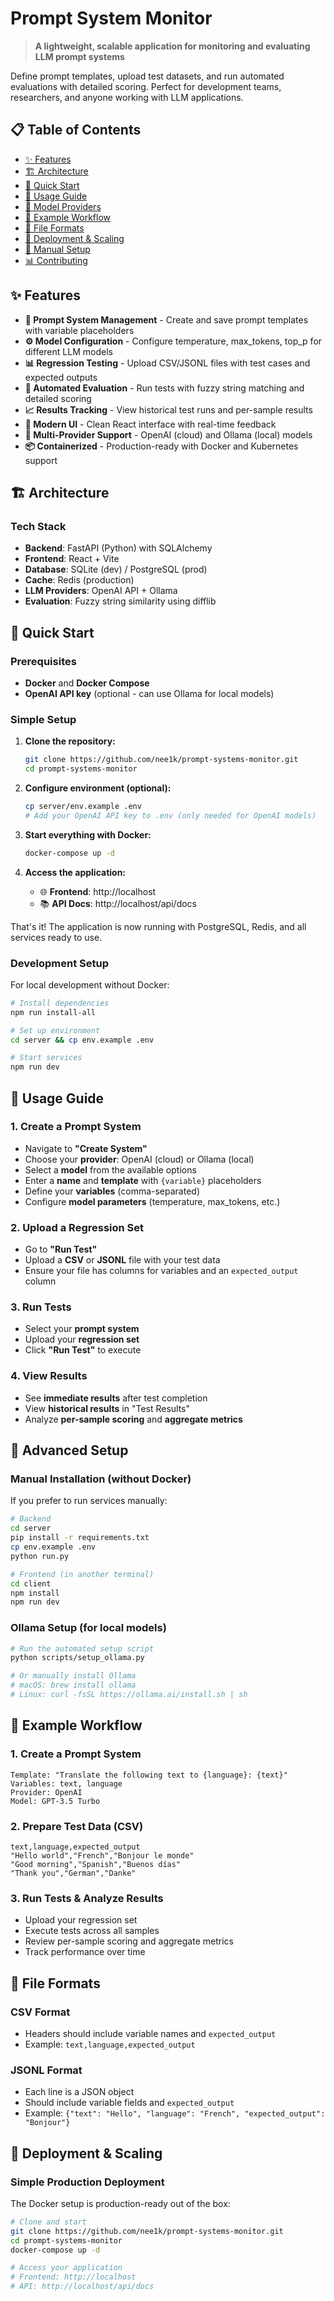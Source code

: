 # Prompt System Monitor

> **A lightweight, scalable application for monitoring and evaluating LLM prompt systems**

Define prompt templates, upload test datasets, and run automated evaluations with detailed scoring. Perfect for development teams, researchers, and anyone working with LLM applications.

## 📋 Table of Contents

- [✨ Features](#-features)
- [🏗️ Architecture](#️-architecture)
- [🚀 Quick Start](#-quick-start)
- [📖 Usage Guide](#-usage-guide)
- [🤖 Model Providers](#-model-providers)
- [📝 Example Workflow](#-example-workflow)
- [📄 File Formats](#-file-formats)
- [🚀 Deployment & Scaling](#-deployment--scaling)
- [🔧 Manual Setup](#-manual-setup)
- [📊 Contributing](#-contributing)

## ✨ Features

- **🎯 Prompt System Management** - Create and save prompt templates with variable placeholders
- **⚙️ Model Configuration** - Configure temperature, max_tokens, top_p for different LLM models
- **📊 Regression Testing** - Upload CSV/JSONL files with test cases and expected outputs
- **🤖 Automated Evaluation** - Run tests with fuzzy string matching and detailed scoring
- **📈 Results Tracking** - View historical test runs and per-sample results
- **🎨 Modern UI** - Clean React interface with real-time feedback
- **🔌 Multi-Provider Support** - OpenAI (cloud) and Ollama (local) models
- **📦 Containerized** - Production-ready with Docker and Kubernetes support

## 🏗️ Architecture

### Tech Stack
- **Backend**: FastAPI (Python) with SQLAlchemy
- **Frontend**: React + Vite
- **Database**: SQLite (dev) / PostgreSQL (prod)
- **Cache**: Redis (production)
- **LLM Providers**: OpenAI API + Ollama
- **Evaluation**: Fuzzy string similarity using difflib

## 🚀 Quick Start

### Prerequisites
- **Docker** and **Docker Compose**
- **OpenAI API key** (optional - can use Ollama for local models)

### Simple Setup

1. **Clone the repository:**
   ```bash
   git clone https://github.com/nee1k/prompt-systems-monitor.git
   cd prompt-systems-monitor
   ```

2. **Configure environment (optional):**
   ```bash
   cp server/env.example .env
   # Add your OpenAI API key to .env (only needed for OpenAI models)
   ```

3. **Start everything with Docker:**
   ```bash
   docker-compose up -d
   ```

4. **Access the application:**
   - 🌐 **Frontend**: http://localhost
   - 📚 **API Docs**: http://localhost/api/docs

That's it! The application is now running with PostgreSQL, Redis, and all services ready to use.

### Development Setup

For local development without Docker:

```bash
# Install dependencies
npm run install-all

# Set up environment
cd server && cp env.example .env

# Start services
npm run dev
```

## 📖 Usage Guide

### 1. Create a Prompt System
- Navigate to **"Create System"**
- Choose your **provider**: OpenAI (cloud) or Ollama (local)
- Select a **model** from the available options
- Enter a **name** and **template** with `{variable}` placeholders
- Define your **variables** (comma-separated)
- Configure **model parameters** (temperature, max_tokens, etc.)

### 2. Upload a Regression Set
- Go to **"Run Test"**
- Upload a **CSV** or **JSONL** file with your test data
- Ensure your file has columns for variables and an `expected_output` column

### 3. Run Tests
- Select your **prompt system**
- Upload your **regression set**
- Click **"Run Test"** to execute

### 4. View Results
- See **immediate results** after test completion
- View **historical results** in "Test Results"
- Analyze **per-sample scoring** and **aggregate metrics**

## 🔧 Advanced Setup

### Manual Installation (without Docker)

If you prefer to run services manually:

```bash
# Backend
cd server
pip install -r requirements.txt
cp env.example .env
python run.py

# Frontend (in another terminal)
cd client
npm install
npm run dev
```

### Ollama Setup (for local models)

```bash
# Run the automated setup script
python scripts/setup_ollama.py

# Or manually install Ollama
# macOS: brew install ollama
# Linux: curl -fsSL https://ollama.ai/install.sh | sh
```

## 📝 Example Workflow

### 1. Create a Prompt System
```
Template: "Translate the following text to {language}: {text}"
Variables: text, language
Provider: OpenAI
Model: GPT-3.5 Turbo
```

### 2. Prepare Test Data (CSV)
```csv
text,language,expected_output
"Hello world","French","Bonjour le monde"
"Good morning","Spanish","Buenos días"
"Thank you","German","Danke"
```

### 3. Run Tests & Analyze Results
- Upload your regression set
- Execute tests across all samples
- Review per-sample scoring and aggregate metrics
- Track performance over time

## 📄 File Formats

### CSV Format
- Headers should include variable names and `expected_output`
- Example: `text,language,expected_output`

### JSONL Format
- Each line is a JSON object
- Should include variable fields and `expected_output`
- Example: `{"text": "Hello", "language": "French", "expected_output": "Bonjour"}`

## 🚀 Deployment & Scaling

### Simple Production Deployment

The Docker setup is production-ready out of the box:

```bash
# Clone and start
git clone https://github.com/nee1k/prompt-systems-monitor.git
cd prompt-systems-monitor
docker-compose up -d

# Access your application
# Frontend: http://localhost
# API: http://localhost/api/docs
```
